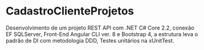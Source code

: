 # CadastroClienteProjetos
Desenvolvimento de um projeto REST API com .NET C# Core 2.2, conexão EF SQLServer, Front-End Angular CLI ver. 8 e Bootstrap 4, a estrutura leva o padrão de DI com metodologia DDD, Testes unitários na xUnitTest.
